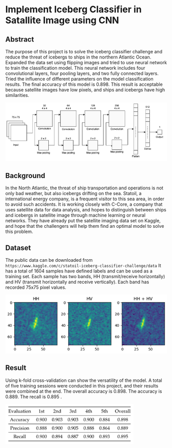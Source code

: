 # Implement Iceberg Classifier in Satallite Image using CNN
## Abstract
The purpose of this project is to solve the iceberg classifier challenge and reduce the threat of icebergs to ships in the northern Atlantic Ocean. Expanded the data set using flipping images and tried to use neural network to train the classification model. This neural network includes four convolutional layers, four pooling layers, and two fully connected layers. Tried the influence of different parameters on the model classification results. The final accuracy of this model is 0.898. This result is acceptable because satellite images have low pixels, and ships and icebergs have high similarities.

<img src="assets/structure.jpg" width="600" alt="state"/><br/>
## Background
In the North Atlantic, the threat of ship transportation and operations is not only bad weather, but also icebergs drifting on the sea. Statoil, a international energy company, is a frequent visitor to this sea area, in order to avoid such accidents. It is working closely with C-Core, a company that uses satellite data for data analysis, and hopes to distinguish between ships and icebergs in satellite image through machine learning or neural networks. They have already put the satellite imaging data set on Kaggle, and hope that the challengers will help them find an optimal model to solve this problem. 
## Dataset
The public data can be downloaded from
`https://www.kaggle.com/c/statoil-iceberg-classifier-challenge/data`
It has a total of 1604 samples have defined labels and can be used as a training set. Each sample has two bands, HH (transmit/receive horizontally) and HV (transmit horizontally and receive vertically). Each band has recorded 75x75 pixel values.

<img src="assets/sample.png" width="600" alt="state"/><br/>
## Result
Using k-fold cross-validation can show the versatility of the model. A total of five training sessions were conducted in this project, and their results were combined at the end. The overall accuracy is 0.898. The accuracy is 0.889. The recall is 0.895 .

<img src="assets/result.png" width="400" alt="state"/><br/>
